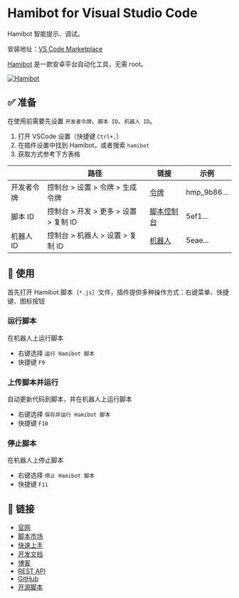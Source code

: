 # Hamibot for Visual Studio Code

Hamibot 智能提示、调试。

安装地址：[VS Code Marketplace](https://marketplace.visualstudio.com/items?itemName=hamibot.vscode-hamibot)

[Hamibot](https://hamibot.com/) 是一款安卓平台自动化工具，无需 root。

<a href="https://hamibot.com/" ><img src="https://repository-images.githubusercontent.com/317106172/7d373900-616e-11eb-9170-ba931b11f1cb" alt="Hamibot" /></a>

## ✅ 准备

在使用前需要先设置 `开发者令牌`、`脚本 ID`、`机器人 ID`。

1. 打开 VSCode 设置（快捷键 `Ctrl+,`）
2. 在插件设置中找到 Hamibot，或者搜索 `hamibot`
3. 获取方式参考下方表格

|            | 路径                                  | 链接                                                        | 示例        |
| ---------- | ------------------------------------- | ----------------------------------------------------------- | ----------- |
| 开发者令牌 | 控制台 > 设置 > 令牌 > 生成令牌       | [令牌](https://hamibot.com/account/tokens)                  | hmp_9b86... |
| 脚本 ID    | 控制台 > 开发 > 更多 > 设置 > 复制 ID | [脚本控制台](https://hamibot.com/dashboard/scripts/console) | 5ef1...     |
| 机器人 ID  | 控制台 > 机器人 > 设置 > 复制 ID      | [机器人](https://hamibot.com/dashboard/robots)              | 5eae...     |

## 📖 使用

首先打开 Hamibot 脚本（`*.js`）文件，插件提供多种操作方式：右键菜单、快捷键、图标按钮

### 运行脚本

在机器人上运行脚本

- 右键选择 `运行 Hamibot 脚本`
- 快捷键 `F9`

### 上传脚本并运行

自动更新代码到脚本，并在机器人上运行脚本

- 右键选择 `保存并运行 Hamibot 脚本`
- 快捷键 `F10`

### 停止脚本

在机器人上停止脚本

- 右键选择 `停止 Hamibot 脚本`
- 快捷键 `F11`

## 🔗 链接

- [官网](https://hamibot.com/)
- [脚本市场](https://hamibot.com/marketplace/)
- [快速上手](https://hamibot.com/guide/)
- [开发文档](https://docs.hamibot.com/)
- [博客](https://blog.hamibot.com/)
- [REST API](https://docs.hamibot.com/rest/overview)
- [GitHub](https://github.com/hamibot/hamibot)
- [开源脚本](https://github.com/hamibot/awesome-hamibot)
